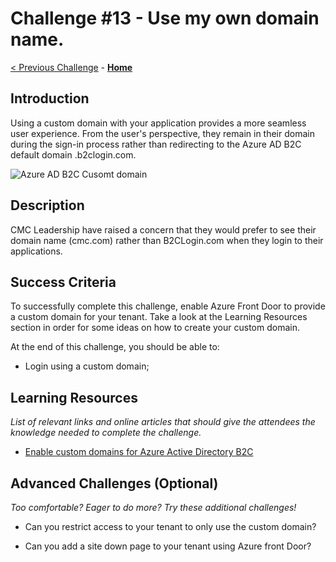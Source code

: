 # Challenge \#13 - Use my own domain name.

[< Previous Challenge](./12-monitor.md) - **[Home](../README.md)**

## Introduction
Using a custom domain with your application provides a more seamless user experience. From the user's perspective, they remain in their domain during the sign-in process rather than redirecting to the Azure AD B2C default domain <tenant-name>.b2clogin.com.

![Azure AD B2C Cusomt domain](https://user-images.githubusercontent.com/5468241/130883810-8296cb24-2ab5-48d6-9e7a-96495ab18714.png)

## Description

CMC Leadership have raised a concern that they would prefer to see their domain name (cmc.com) rather than B2CLogin.com when they login to their applications.

## Success Criteria

To successfully complete this challenge, enable Azure Front Door to provide a custom domain for your tenant. Take a look at the Learning Resources section in order for some ideas on how to create your custom domain.

At the end of this challenge, you should be able to:

- Login using a custom domain;

## Learning Resources

_List of relevant links and online articles that should give the attendees the knowledge needed to complete the challenge._

- [Enable custom domains for Azure Active Directory B2C](https://docs.microsoft.com/en-gb/azure/active-directory-b2c/custom-domain?pivots=b2c-custom-policy)

## Advanced Challenges (Optional)

_Too comfortable? Eager to do more? Try these additional challenges!_

- Can you restrict access to your tenant to only use the custom domain?

- Can you add a site down page to your tenant using Azure front Door?

